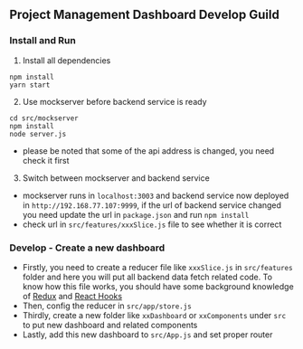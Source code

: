 ## Project Management Dashboard Develop Guild

### Install and Run
1. Install all dependencies
```
npm install
yarn start
```

2. Use mockserver before backend service is ready
```
cd src/mockserver
npm install
node server.js
```
- please be noted that some of the api address is changed, you need check it first

3. Switch between mockserver and backend service
- mockserver runs in `localhost:3003` and backend service now deployed in `http://192.168.77.107:9999`, if the url of backend service changed you need update the url in `package.json` and run `npm install`
- check url in `src/features/xxxSlice.js` file to see whether it is correct

### Develop - Create a new dashboard
- Firstly, you need to create a reducer file like `xxxSlice.js` in `src/features` folder and here you will put all backend data fetch related code. To know how this file works, you should have some background knowledge of [Redux](https://redux.js.org) and [React Hooks](https://reactjs.org/docs/hooks-intro.html)
- Then, config the reducer in `src/app/store.js`
- Thirdly, create a new folder like `xxDashboard` or `xxComponents` under `src` to put new dashboard and related components
- Lastly, add this new dashboard to `src/App.js` and set proper router